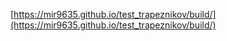[https://mir9635.github.io/test_trapeznikov/build/](https://mir9635.github.io/test_trapeznikov/build/)
